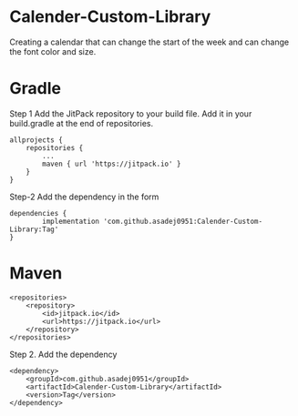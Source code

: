 # Calender-Custom-Library
Creating a calendar that can change the start of the week and can change the font color and size.

# Gradle
Step 1 Add the JitPack repository to your build file. Add it in your build.gradle at the end of repositories.

	allprojects {
		repositories {
			...
			maven { url 'https://jitpack.io' }
		}
	}
  
  Step-2 Add the dependency in the form
  
  	dependencies {
	        implementation 'com.github.asadej0951:Calender-Custom-Library:Tag'
	}
  
  # Maven
  
  	<repositories>
		<repository>
		    <id>jitpack.io</id>
		    <url>https://jitpack.io</url>
		</repository>
	</repositories>
  
  Step 2. Add the dependency
  
  	<dependency>
	    <groupId>com.github.asadej0951</groupId>
	    <artifactId>Calender-Custom-Library</artifactId>
	    <version>Tag</version>
	</dependency>
